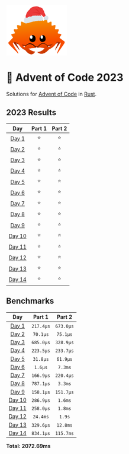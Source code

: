 <img src="./.assets/christmas_ferris.png" width="164">

# 🎄 Advent of Code 2023

Solutions for [Advent of Code](https://adventofcode.com/) in [Rust](https://www.rust-lang.org/).

<!--- advent_readme_stars table --->
## 2023 Results

| Day | Part 1 | Part 2 |
| :---: | :---: | :---: |
| [Day 1](https://adventofcode.com/2023/day/1) | ⭐ | ⭐ |
| [Day 2](https://adventofcode.com/2023/day/2) | ⭐ | ⭐ |
| [Day 3](https://adventofcode.com/2023/day/3) | ⭐ | ⭐ |
| [Day 4](https://adventofcode.com/2023/day/4) | ⭐ | ⭐ |
| [Day 5](https://adventofcode.com/2023/day/5) | ⭐ | ⭐ |
| [Day 6](https://adventofcode.com/2023/day/6) | ⭐ | ⭐ |
| [Day 7](https://adventofcode.com/2023/day/7) | ⭐ | ⭐ |
| [Day 8](https://adventofcode.com/2023/day/8) | ⭐ | ⭐ |
| [Day 9](https://adventofcode.com/2023/day/9) | ⭐ | ⭐ |
| [Day 10](https://adventofcode.com/2023/day/10) | ⭐ | ⭐ |
| [Day 11](https://adventofcode.com/2023/day/11) | ⭐ | ⭐ |
| [Day 12](https://adventofcode.com/2023/day/12) | ⭐ | ⭐ |
| [Day 13](https://adventofcode.com/2023/day/13) | ⭐ | ⭐ |
| [Day 14](https://adventofcode.com/2023/day/14) | ⭐ | ⭐ |
<!--- advent_readme_stars table --->

<!--- benchmarking table --->
## Benchmarks

| Day | Part 1 | Part 2 |
| :---: | :---: | :---:  |
| [Day 1](./src/bin/01.rs) | `217.4µs` | `673.0µs` |
| [Day 2](./src/bin/02.rs) | `70.1µs` | `75.1µs` |
| [Day 3](./src/bin/03.rs) | `685.0µs` | `328.9µs` |
| [Day 4](./src/bin/04.rs) | `223.5µs` | `233.7µs` |
| [Day 5](./src/bin/05.rs) | `31.8µs` | `61.9µs` |
| [Day 6](./src/bin/06.rs) | `1.6µs` | `7.3ms` |
| [Day 7](./src/bin/07.rs) | `166.9µs` | `220.4µs` |
| [Day 8](./src/bin/08.rs) | `787.1µs` | `3.3ms` |
| [Day 9](./src/bin/09.rs) | `158.1µs` | `151.7µs` |
| [Day 10](./src/bin/10.rs) | `286.9µs` | `1.6ms` |
| [Day 11](./src/bin/11.rs) | `258.0µs` | `1.8ms` |
| [Day 12](./src/bin/12.rs) | `24.4ms` | `1.9s` |
| [Day 13](./src/bin/13.rs) | `329.6µs` | `12.8ms` |
| [Day 14](./src/bin/14.rs) | `834.1µs` | `115.7ms` |

**Total: 2072.69ms**
<!--- benchmarking table --->

